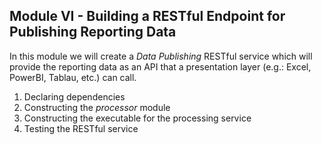 ## Module VI - Building a RESTful Endpoint for Publishing Reporting Data

In this module we will create a _Data Publishing_ RESTful service which will provide the reporting data as an API that a presentation layer (e.g.: Excel, PowerBI, Tablau, etc.) can call.

1. Declaring dependencies
2. Constructing the _processor_ module
3. Constructing the executable for the processing service
4. Testing the RESTful service
